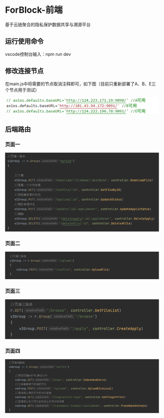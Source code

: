 # ForBlock-前端
基于云链聚合的隐私保护数据共享与溯源平台
## 运行使用命令
vscode控制台输入：npm run dev
## 修改连接节点
在main.js中将需要的节点取消注释即可，如下图（目前只重新部署了A、B、E三个节点用于测试）

![alt text](image.png)

## 后端路由
### 页面一
![alt text](image-1.png)

### 页面二
![alt text](image-5.png)

### 页面三
![alt text](image-3.png)

### 页面四
![alt text](image-4.png)
